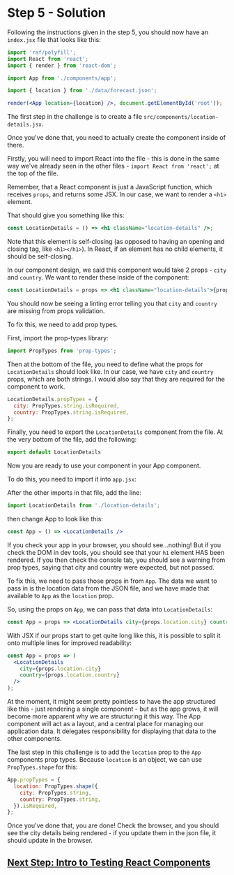 # Step 5 - Solution

Following the instructions given in the step 5, you should now have an `index.jsx` file that looks like this:

```jsx
import 'raf/polyfill';
import React from 'react';
import { render } from 'react-dom';

import App from './components/app';

import { location } from './data/forecast.json';

render(<App location={location} />, document.getElementById('root'));
```
The first step in the challenge is to create a file `src/components/location-details.jsx`.

Once you've done that, you need to actually create the component inside of there.

Firstly, you will need to import React into the file - this is done in the same way we've already seen in the other files - `import React from 'react';` at the top of the file.

Remember, that a React component is just a JavaScript function, which receives `props`, and returns some JSX. In our case, we want to render a `<h1>` element.

That should give you something like this:

```jsx
const LocationDetails = () => <h1 className="location-details" />;
```

Note that this element is self-closing (as opposed to having an opening and closing tag, like `<h1></h1>`). In React, if an element has no child elements, it should be self-closing.

In our component design, we said this component would take 2 props - `city` and `country`. We want to render these inside of the component:

```jsx
const LocationDetails = props => <h1 className="location-details">{props.city}, {props.country}</h1>;
```

You should now be seeing a linting error telling you that `city` and `country` are missing from props validation.

To fix this, we need to add prop types.

First, import the prop-types library:

```js
import PropTypes from 'prop-types';
```

Then at the bottom of the file, you need to define what the props for `LocationDetails` should look like. In our case, we have `city` and `country` props, which are both strings. I would also say that they are required for the component to work.

```js
LocationDetails.propTypes = {
  city: PropTypes.string.isRequired,
  country: PropTypes.string.isRequired,
};
```

Finally, you need to export the `LocationDetails` component from the file. At the very bottom of the file, add the following:

```js
export default LocationDetails
```

Now you are ready to use your component in your App component.

To do this, you need to import it into `app.jsx`:

After the other imports in that file, add the line:

```js
import LocationDetails from './location-details';
```

then change App to look like this:

```jsx
const App = () => <LocationDetails />
```

If you check your app in your browser, you should see...nothing! But if you check the DOM in dev tools, you should see that your `h1` element HAS been rendered. If you then check the console tab, you should see a warning from prop types, saying that city and country were expected, but not passed.


To fix this, we need to pass those props in from `App`. The data we want to pass in is the location data from the JSON file, and we have made that available to `App` as the `location` prop.

So, using the props on `App`, we can pass that data into `LocationDetails`:

```jsx
const App = props => <LocationDetails city={props.location.city} country={props.location.country} />;
```

With JSX if our props start to get quite long like this, it is possible to split it onto multiple lines for improved readability:

```jsx
const App = props => (
  <LocationDetails
    city={props.location.city}
    country={props.location.country}
  />
);
```
At the moment, it might seem pretty pointless to have the app structured like this - just rendering a single component - but as the app grows, it will become more apparent why we are structuring it this way. The App component will act as a layout, and a central place for managing our application data. It delegates responsibility for displaying that data to the other components.

The last step in this challenge is to add the `location` prop to the `App` components prop types. Because `location` is an object, we can use `PropTypes.shape` for this:

```js
App.propTypes = {
  location: PropTypes.shape({
    city: PropTypes.string,
    country: PropTypes.string,
  }).isRequired,
};
```

Once you've done that, you are done! Check the browser, and you should see the city details being rendered - if you update them in the json file, it should update in the browser.

## [Next Step: Intro to Testing React Components](../step-6.md)
